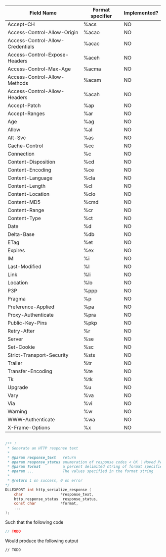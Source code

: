  Field Name                      | Format specifier | Implemented? |
---------------------------------|------------------|--------------|
Accept-CH                        | %acs             | NO           |
Access-Control-Allow-Origin      | %acao            | NO           |
Access-Control-Allow-Credentials | %acac            | NO           |
Access-Control-Expose-Headers    | %aceh            | NO           |
Access-Control-Max-Age           | %acma            | NO           |
Access-Control-Allow-Methods     | %acam            | NO           |
Access-Control-Allow-Headers     | %acah            | NO           |
Accept-Patch                     | %ap              | NO           |
Accept-Ranges                    | %ar              | NO           |
Age                              | %ag              | NO           |
Allow                            | %al              | NO           |
Alt-Svc                          | %as              | NO           |
Cache-Control                    | %cc              | NO           |
Connection                       | %c               | NO           |
Content-Disposition              | %cd              | NO           |
Content-Encoding                 | %ce              | NO           |
Content-Language                 | %cla             | NO           |
Content-Length                   | %cl              | NO           |
Content-Location                 | %clo             | NO           |
Content-MD5                      | %cmd             | NO           |
Content-Range                    | %cr              | NO           |
Content-Type                     | %ct              | NO           |
Date                             | %d               | NO           |
Delta-Base                       | %db              | NO           |
ETag                             | %et              | NO           |
Expires                          | %ex              | NO           |
IM                               | %i               | NO           |
Last-Modified	                 | %l               | NO           |
Link                             | %li              | NO           |
Location	                     | %lo              | NO           |
P3P	                             | %ppp             | NO           |
Pragma	                         | %p               | NO           |
Preference-Applied	             | %pa              | NO           |
Proxy-Authenticate	             | %pra             | NO           |
Public-Key-Pins                  | %pkp             | NO           |
Retry-After                      | %r               | NO           |
Server                           | %se              | NO           |
Set-Cookie                       | %sc              | NO           |
Strict-Transport-Security        | %sts             | NO           | 
Trailer	                         | %tr              | NO           | 
Transfer-Encoding                | %te              | NO           | 
Tk	                             | %tk              | NO           | 
Upgrade	                         | %u               | NO           | 
Vary	                         | %va              | NO           | 
Via	                             | %vi              | NO           | 
Warning	                         | %w               | NO           | 
WWW-Authenticate	             | %wa              | NO           | 
X-Frame-Options                  | %x               | NO           | 

```c

/** !
 * Generate an HTTP response text
 * 
 * @param response_text   return
 * @param response_status enumeration of response codes < OK | Moved Permanently | Found | etc >
 * @param format          a percent delimited string of format specifiers
 * @param ...             The values specified in the format string
 * 
 * @return 1 on success, 0 on error
*/
DLLEXPORT int http_serialize_response (
    char                 *response_text, 
    http_response_status  response_status,
    const char           *format,
    ...
);
```

Such that the following code
```c
// TODO
```
Would produce the following output
```
// TODO
```